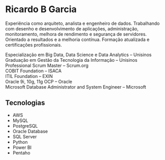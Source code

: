 # Ricardo B Garcia
Experiência como arquiteto, analista e engenheiro de dados. Trabalhando com desenho e desenvolvimento de aplicações, administração, monitoramento, melhora de rendimento e segurança de servidores. Orientado a resultados e a melhoria contínua. Formação atualizada e certificações profissionais.

Especialização em Big Data, Data Science e Data Analytics – Unisinos<br />
Graduação em Gestão da Tecnologia da Informação – Unisinos<br />
Professional Scrum Master – Scrum.org<br />
COBIT Foundation – ISACA<br />
ITIL Foundation – EXIN<br />
Oracle 9i, 10g, 11g OCP – Oracle<br />
Microsoft Database Administrator and System Engineer – Microsoft<br />

## Tecnologias
- AWS
- MySQL
- PostgreSQL
- Oracle Database
- SQL Server
- Python
- Power BI
- Pentaho
